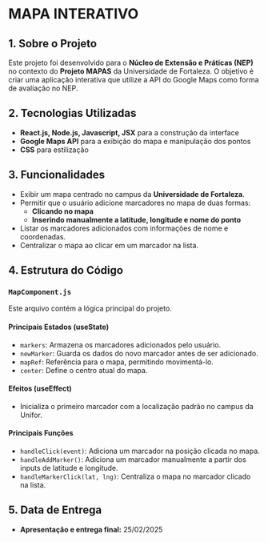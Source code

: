 # MAPA INTERATIVO

## 1. Sobre o Projeto
Este projeto foi desenvolvido para o **Núcleo de Extensão e Práticas (NEP)** no contexto do **Projeto MAPAS** da Universidade de Fortaleza. O objetivo é criar uma aplicação interativa que utilize a API do Google Maps como forma de avaliação no NEP.

## 2. Tecnologias Utilizadas
- **React.js, Node.js, Javascript, JSX** para a construção da interface
- **Google Maps API** para a exibição do mapa e manipulação dos pontos
- **CSS** para estilização

## 3. Funcionalidades
- Exibir um mapa centrado no campus da **Universidade de Fortaleza**.
- Permitir que o usuário adicione marcadores no mapa de duas formas:
  - **Clicando no mapa**
  - **Inserindo manualmente a latitude, longitude e nome do ponto**
- Listar os marcadores adicionados com informações de nome e coordenadas.
- Centralizar o mapa ao clicar em um marcador na lista.

## 4. Estrutura do Código
### `MapComponent.js`
Este arquivo contém a lógica principal do projeto.

#### **Principais Estados (useState)**
- `markers`: Armazena os marcadores adicionados pelo usuário.
- `newMarker`: Guarda os dados do novo marcador antes de ser adicionado.
- `mapRef`: Referência para o mapa, permitindo movimentá-lo.
- `center`: Define o centro atual do mapa.

#### **Efeitos (useEffect)**
- Inicializa o primeiro marcador com a localização padrão no campus da Unifor.

#### **Principais Funções**
- `handleClick(event)`: Adiciona um marcador na posição clicada no mapa.
- `handleAddMarker()`: Adiciona um marcador manualmente a partir dos inputs de latitude e longitude.
- `handleMarkerClick(lat, lng)`: Centraliza o mapa no marcador clicado na lista.

## 5. Data de Entrega
- **Apresentação e entrega final:** 25/02/2025


